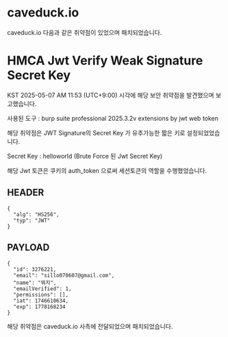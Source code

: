 # caveduck.io
caveduck.io 다음과 같은 취약점이 있었으며 패치되었습니다.

# HMCA Jwt Verify Weak Signature Secret Key
KST 2025-05-07 AM 11:53 (UTC+9:00) 시각에 해당 보안 취약점을 발견했으며 보고했습니다.

사용된 도구 : burp suite professional 2025.3.2v extensions by jwt web token

해당 취약점은 JWT Signature의 Secret Key 가 유추가능한 짧은 키로 설정되었었습니다.

Secret Key : helloworld (Brute Force 된 Jwt Secret Key)

해당 Jwt 토큰은 쿠키의 auth_token 으로써 세션토큰의 역할을 수행했었습니다.

## HEADER

```
{
  "alg": "HS256",
  "typ": "JWT"
}
```

## PAYLOAD

```
{
  "id": 3276221,
  "email": "sillo070607@gmail.com",
  "name": "뭐지",
  "emailVerified": 1,
  "permissions": [],
  "iat": 1746610634,
  "exp": 1778168234
}
```

해당 취약점은 caveduck.io 사측에 전달되었으며 패치되었습니다.
